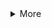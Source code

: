 <details class="details-reset">
  <summary class="btn">More </summary>
  <div class="border p-3 mt-2">Hidden text</div>
</details>
